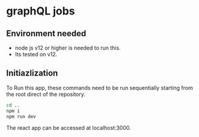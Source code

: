 # graphQL jobs

## Environment needed

- node js v12 or higher is needed to run this.
- Its tested on v12.

## Initiazlization
To Run this app, these commands need to be run sequentially starting from the root direct of the repository.
```sh
cd ..
npm i
npm run dev
```
The react app can be accessed at localhost:3000.
